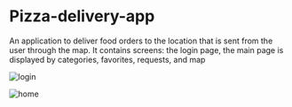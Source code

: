 # Pizza-delivery-app
An application to deliver food orders to the location that is sent from the user through the map. It contains screens: the login page, the main page is displayed by categories, favorites, requests, and map


![login](https://user-images.githubusercontent.com/37079395/101892622-ab5bbc00-3bb4-11eb-903a-506c6f9d1e5c.PNG)


![home](https://user-images.githubusercontent.com/37079395/101892577-9e3ecd00-3bb4-11eb-9780-cbed12334717.PNG)

